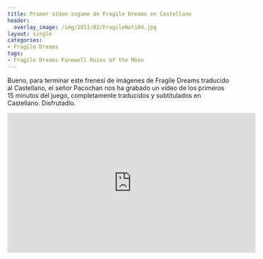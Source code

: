```yaml
---
title: Primer vídeo ingame de Fragile Dreams en Castellano
header:
  overlay_image: /img/2011/02/FragileNoti04.jpg
layout: single
categories:
- Fragile Dreams
tags:
- Fragile Dreams Farewell Ruins of the Moon
---
```


Bueno, para terminar este frenesí de imágenes de Fragile Dreams traducido al 
Castellano, el señor Pacochan nos ha grabado un vídeo de los primeros 15 minutos 
del juego, completamente traducidos y subtitulados en Castellano.
Disfrutadlo.

<center><iframe width="560" height="315" src="https://www.youtube-nocookie.com/embed/Zp8ARS8fqxw?rel=0" frameborder="0" allow="accelerometer; autoplay; encrypted-media; gyroscope; picture-in-picture" allowfullscreen></iframe></center>
